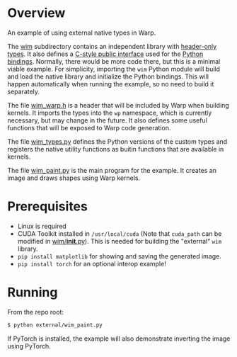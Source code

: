 # Overview

An example of using external native types in Warp.

The [wim](wim) subdirectory contains an independent library with [header-only types](wim/wim.h).  It also defines a [C-style public interface](wim/wim.cpp) used for the [Python bindings](wim/__init__.py).  Normally, there would be more code there, but this is a minimal viable example.  For simplicity, importing the `wim` Python module will build and load the native library and initialize the Python bindings.  This will happen automatically when running the example, so no need to build it separately.

The file [wim_warp.h](wim_warp.h) is a header that will be included by Warp when building kernels.  It imports the types into the `wp` namespace, which is currently necessary, but may change in the future.  It also defines some useful functions that will be exposed to Warp code generation.

The file [wim_types.py](wim_types.py) defines the Python versions of the custom types and registers the native utility functions as buitin functions that are available in kernels.

The file [wim_paint.py](wim_paint.py) is the main program for the example.  It creates an image and draws shapes using Warp kernels.

# Prerequisites

* Linux is required
* CUDA Toolkit installed in `/usr/local/cuda` (Note that `cuda_path` can be modified in [wim/__init__.py](wim/__init__.py)).  This is needed for building the "external" `wim` library.
* `pip install matplotlib` for showing and saving the generated image.
* `pip install torch` for an optional interop example!

# Running

From the repo root:

```bash
$ python external/wim_paint.py
```

If PyTorch is installed, the example will also demonstrate inverting the image using PyTorch.
